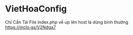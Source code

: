 # VietHoaConfig
Chỉ Cần Tải File index.php về up lên host là dùng bình thường
https://mclo.gs/V2Ndga7
